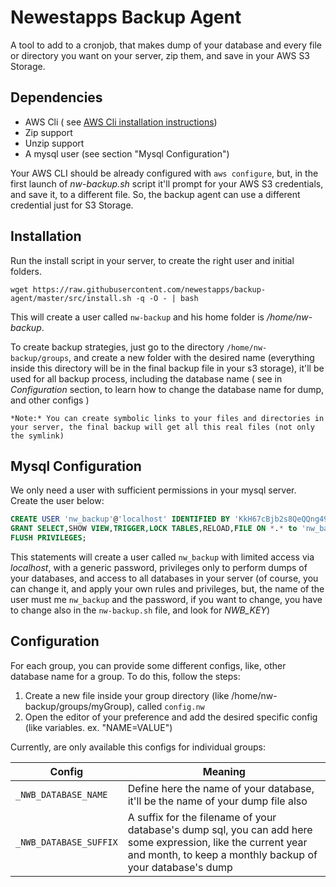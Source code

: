 # Newestapps Backup Agent

A tool to add to a cronjob, that makes dump of your database and every file or directory you want on your server, zip them, and save in your AWS S3 Storage.

## Dependencies

- AWS Cli ( see [AWS Cli installation instructions](http://docs.aws.amazon.com/cli/latest/userguide/installing.html))
- Zip support
- Unzip support
- A mysql user (see section "Mysql Configuration")

Your AWS CLI should be already configured with `aws configure`, but, in the first launch of *nw-backup.sh* script it'll prompt for your AWS S3 credentials, and save it, to a different file. So, the backup agent can use a different credential just for S3 Storage.

## Installation

Run the install script in your server, to create the right user and initial folders.

```
wget https://raw.githubusercontent.com/newestapps/backup-agent/master/src/install.sh -q -O - | bash
```

This will create a user called `nw-backup` and his home folder is */home/nw-backup*.

To create backup strategies, just go to the directory `/home/nw-backup/groups`, and create a new folder with the desired name (everything inside this directory will be in the final backup file in your s3 storage), it'll be used for all backup process, including the database name ( see in *Configuration* section, to learn how to change the database name for dump, and other configs )

    *Note:* You can create symbolic links to your files and directories in your server, the final backup will get all this real files (not only the symlink)

## Mysql Configuration

We only need a user with sufficient permissions in your mysql server. Create the user below:

```sql
CREATE USER 'nw_backup'@'localhost' IDENTIFIED BY 'KkH67cBjb2s8QeQQng498ynqan9HFBcQJsRTK2kkkDAeiYyCZ8';
GRANT SELECT,SHOW VIEW,TRIGGER,LOCK TABLES,RELOAD,FILE ON *.* to 'nw_backup'@'localhost';
FLUSH PRIVILEGES;
```

This statements will create a user called `nw_backup` with limited access via *localhost*, with a generic password, privileges only to perform dumps of your databases, and access to all databases in your server (of course, you can change it, and apply your own rules and privileges, but, the name of the user must me `nw_backup` and the password, if you want to change, you have to change also in the `nw-backup.sh` file, and look for *NWB_KEY*)

## Configuration

For each group, you can provide some different configs, like, other database name for a group. To do this, follow the steps:

1. Create a new file inside your group directory (like /home/nw-backup/groups/myGroup), called `config.nw`
2. Open the editor of your preference and add the desired specific config (like variables.  ex.  "NAME=VALUE")

Currently, are only available this configs for individual groups:

| Config | Meaning |
|-------|---------|
| `_NWB_DATABASE_NAME` | Define here the name of your database, it'll be the name of your dump file also |
| `_NWB_DATABASE_SUFFIX` | A suffix for the filename of your database's dump sql, you can add here some expression, like the current year and month, to keep a monthly backup of your database's dump |
